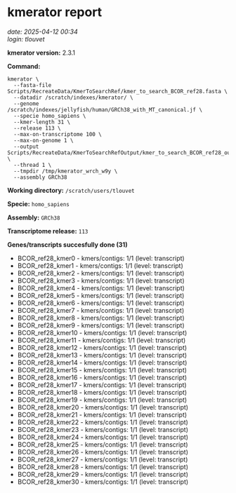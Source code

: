 # kmerator report
*date: 2025-04-12 00:34*  
*login: tlouvet*

**kmerator version:** 2.3.1

**Command:**

```
kmerator \
  --fasta-file Scripts/RecreateData/KmerToSearchRef/kmer_to_search_BCOR_ref28.fasta \
  --datadir /scratch/indexes/kmerator/ \
  --genome /scratch/indexes/jellyfish/human/GRCh38_with_MT_canonical.jf \
  --specie homo_sapiens \
  --kmer-length 31 \
  --release 113 \
  --max-on-transcriptome 100 \
  --max-on-genome 1 \
  --output Scripts/RecreateData/KmerToSearchRefOutput/kmer_to_search_BCOR_ref28_output \
  --thread 1 \
  --tmpdir /tmp/kmerator_wrch_w9y \
  --assembly GRCh38
```

**Working directory:** `/scratch/users/tlouvet`

**Specie:** `homo_sapiens`

**Assembly:** `GRCh38`

**Transcriptome release:** `113`

**Genes/transcripts succesfully done (31)**

- BCOR_ref28_kmer0 - kmers/contigs: 1/1 (level: transcript)
- BCOR_ref28_kmer1 - kmers/contigs: 1/1 (level: transcript)
- BCOR_ref28_kmer2 - kmers/contigs: 1/1 (level: transcript)
- BCOR_ref28_kmer3 - kmers/contigs: 1/1 (level: transcript)
- BCOR_ref28_kmer4 - kmers/contigs: 1/1 (level: transcript)
- BCOR_ref28_kmer5 - kmers/contigs: 1/1 (level: transcript)
- BCOR_ref28_kmer6 - kmers/contigs: 1/1 (level: transcript)
- BCOR_ref28_kmer7 - kmers/contigs: 1/1 (level: transcript)
- BCOR_ref28_kmer8 - kmers/contigs: 1/1 (level: transcript)
- BCOR_ref28_kmer9 - kmers/contigs: 1/1 (level: transcript)
- BCOR_ref28_kmer10 - kmers/contigs: 1/1 (level: transcript)
- BCOR_ref28_kmer11 - kmers/contigs: 1/1 (level: transcript)
- BCOR_ref28_kmer12 - kmers/contigs: 1/1 (level: transcript)
- BCOR_ref28_kmer13 - kmers/contigs: 1/1 (level: transcript)
- BCOR_ref28_kmer14 - kmers/contigs: 1/1 (level: transcript)
- BCOR_ref28_kmer15 - kmers/contigs: 1/1 (level: transcript)
- BCOR_ref28_kmer16 - kmers/contigs: 1/1 (level: transcript)
- BCOR_ref28_kmer17 - kmers/contigs: 1/1 (level: transcript)
- BCOR_ref28_kmer18 - kmers/contigs: 1/1 (level: transcript)
- BCOR_ref28_kmer19 - kmers/contigs: 1/1 (level: transcript)
- BCOR_ref28_kmer20 - kmers/contigs: 1/1 (level: transcript)
- BCOR_ref28_kmer21 - kmers/contigs: 1/1 (level: transcript)
- BCOR_ref28_kmer22 - kmers/contigs: 1/1 (level: transcript)
- BCOR_ref28_kmer23 - kmers/contigs: 1/1 (level: transcript)
- BCOR_ref28_kmer24 - kmers/contigs: 1/1 (level: transcript)
- BCOR_ref28_kmer25 - kmers/contigs: 1/1 (level: transcript)
- BCOR_ref28_kmer26 - kmers/contigs: 1/1 (level: transcript)
- BCOR_ref28_kmer27 - kmers/contigs: 1/1 (level: transcript)
- BCOR_ref28_kmer28 - kmers/contigs: 1/1 (level: transcript)
- BCOR_ref28_kmer29 - kmers/contigs: 1/1 (level: transcript)
- BCOR_ref28_kmer30 - kmers/contigs: 1/1 (level: transcript)
